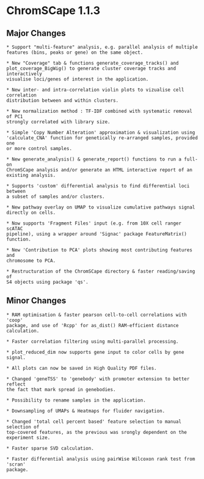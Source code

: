 # ChromSCape 1.1.3

## Major Changes

    * Support "multi-feature" analysis, e.g. parallel analysis of multiple 
    features (bins, peaks or gene) on the same object.
    
    * New "Coverage" tab & functions generate_coverage_tracks() and
    plot_coverage_BigWig() to generate cluster coverage tracks and interactively 
    visualise loci/genes of interest in the application.
    
    * New inter- and intra-correlation violin plots to vizualise cell correlation
    distribution between and within clusters.
    
    * New normalization method : TF-IDF combined with systematic removal of PC1
    strongly correlated with library size.
    
    * Simple 'Copy Number Alteration' approximation & visualization using 
    'calculate_CNA' function for genetically re-arranged samples, provided one 
    or more control samples.
    
    * New generate_analysis() & generate_report() functions to run a full-on 
    ChromSCape analysis and/or generate an HTML interactive report of an existing analysis.
    
    * Supports 'custom' differential analysis to find differential loci between
    a subset of samples and/or clusters.
    
    * New pathway overlay on UMAP to visualize cumulative pathways signal 
    directly on cells.
    
    * Now supports 'Fragment Files' input (e.g. from 10X cell ranger scATAC
    pipeline), using a wrapper around 'Signac' package FeatureMatrix() function.
    
    * New 'Contribution to PCA' plots showing most contributing features and 
    chromosome to PCA.
    
    * Restructuration of the ChromSCape directory & faster reading/saving of 
    S4 objects using package 'qs'.
    
    
## Minor Changes
 
    * RAM optimisation & faster pearson cell-to-cell correlations with 'coop'
    package, and use of 'Rcpp' for as_dist() RAM-efficient distance calculation.
    
    * Faster correlation filtering using multi-parallel processing.
    
    * plot_reduced_dim now supports gene input to color cells by gene signal.
    
    * All plots can now be saved in High Quality PDF files.
    
    * Changed 'geneTSS' to 'genebody' with promoter extension to better reflect
    the fact that mark spread in genebodies.
    
    * Possibility to rename samples in the application.
    
    * Downsampling of UMAPs & Heatmaps for fluider navigation.
    
    * Changed 'total cell percent based' feature selection to manual selection of
    top-covered features, as the previous was srongly dependent on the experiment size.
    
    * Faster sparse SVD calculation.
    
    * Faster differential analysis using pairWise Wilcoxon rank test from 'scran'
    package.





